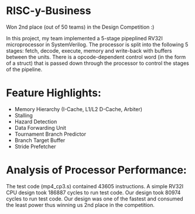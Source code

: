 # RISC-y-Business

Won 2nd place (out of 50 teams) in the Design Competition :)

In this project, my team implemented a 5-stage pipeplined RV32I microprocessor in SystemVerilog. The processor is split into the following 5 stages: fetch, decode, execute, memory and write-back with buffers between the units. There is a opcode-dependent control word (in the form of a struct) that is passed down through the processor to control the stages of the pipeline.

# Feature Highlights:
* Memory Hierarchy (I-Cache, L1/L2 D-Cache, Arbiter)
* Stalling
* Hazard Detection
* Data Forwarding Unit
* Tournament Branch Predictor
* Branch Target Buffer
* Stride Prefetcher

# Analysis of Processor Performance:
The test code (mp4_cp3.s) contained 43605 instructions. A simple RV32I CPU design took 186887 cycles to run test code. Our design took 80974 cycles to run test code. 
Our design was one of the fastest and consumed the least power thus winning us 2nd place in the competition.
